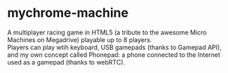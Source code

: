 mychrome-machine
================

A multiplayer racing game in HTML5 (a tribute to the awesome Micro Machines on Megadrive) playable up to 8 players.
<br/>
Players can play wtih keyboard, USB gamepads (thanks to Gamepad API), and my own concept called Phonepad: a phone connected to the Internet used as a gamepad (thanks to webRTC).
